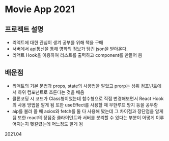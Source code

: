 # Movie App 2021

## 프로젝트 설명

* 리액트에 대한 관심이 생겨 공부를 위해 책을 구매
* 서버에서 api통신을 통해 영화의 정보가 담긴 json을 받아온다.
* 리액트 Hook을 이용하여 리스트를 출력하고 component를 만들어 봄

## 배운점

* 리액트의 기본 문법과 props, state의 사용법을 알았고 prorp는 상위 컴포넌트에서 하위 컴포넌트로 흐른다는 것을 배움
* 클론코딩 시 코드가 Class형이었는데 함수형으로 직접 변경해보면서 React Hook의 사용 방법을 알게 됨 또한 useEffect를 사용할 때 무한루프 방지 등을 공부함
* aip를 불러 올 때 axios와 fetch를 둘 다 사용해 봤는데 그 차이점과 장단점을 알게 됨 또한 react의 장점중 클라이언트와 서버를 분리할 수 있다는 부분이 어떻게 이루어지는지 헷갈렸는데 어느정도 알게 됨

2021.04
